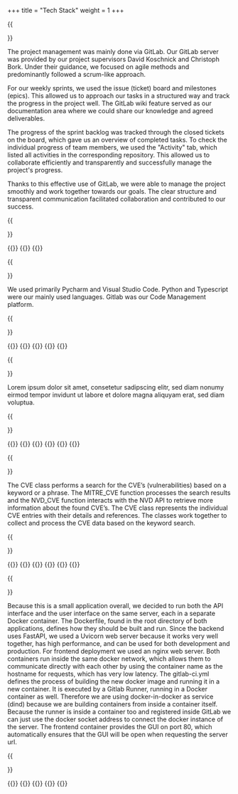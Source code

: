+++
title = "Tech Stack"
weight = 1
+++



{{<section title="Projekt Management">}}

The project management was mainly done via GitLab. Our GitLab server was provided by our project supervisors David Koschnick and Christoph Bork.
Under their guidance, we focused on agile methods and predominantly followed a scrum-like approach.

For our weekly sprints, we used the issue (ticket) board and milestones (epics).
This allowed us to approach our tasks in a structured way and track the progress in the project well.
The GitLab wiki feature served as our documentation area where we could share our knowledge and agreed deliverables.

The progress of the sprint backlog was tracked through the closed tickets on the board, which gave us an overview of completed tasks.
To check the individual progress of team members, we used the "Activity" tab, which listed all activities in the corresponding repository.
This allowed us to collaborate efficiently and transparently and successfully manage the project's progress.

Thanks to this effective use of GitLab, we were able to manage the project smoothly and work together towards our goals.
The clear structure and transparent communication facilitated collaboration and contributed to our success.

{{</section>}} 

{{<gallery>}}
{{<team-member image="Techstack-Gitlab-logo.svg" name="Git Lab">}}
{{</gallery>}}


{{<section title="Development">}}

We used primarily Pycharm and Visual Studio Code.
Python and Typescript were our mainly used languages.
Gitlab was our Code Management platform.

{{</section>}} 

{{<gallery>}}
{{<team-member image="Techstack-Pycharm-logo.png" name="PyCharm">}}
{{<team-member image="Techstack-Visual_Studio_Code-logo.png" name="Visual Studio Code">}}
{{<team-member image="Techstack-Gitlab-logo.png" name="Git Lab">}}
{{</gallery>}}


{{<section title="Frontend">}}

Lorem ipsum dolor sit amet, consetetur sadipscing elitr, sed diam nonumy eirmod tempor invidunt ut labore et dolore magna aliquyam erat, sed diam voluptua.

{{</section>}} 

{{<gallery>}}
{{<team-member image="Techstack-Vuejs-logo.png" name="Vue 3">}}
{{<team-member image="Techstack-Vitejs-logo.png" name="Vite">}}
{{<team-member image="Techstack-Pinia-logo.png" name="Pinia">}}
{{<team-member image="Techstack-Typescript-logo.png" name="Typescript">}}
{{</gallery>}}


{{<section title="Backend & Database">}}

The CVE class performs a search for the CVE’s (vulnerabilities) based on a keyword or a phrase.
The MITRE_CVE function processes the search results and the NVD_CVE function interacts with the NVD API to retrieve more information about the found CVE’s.
The CVE class represents the individual CVE entries with their details and references.
The classes work together to collect and process the CVE data based on the keyword search. 

{{</section>}} 

{{<gallery>}}
{{<team-member image="Techstack-Fastapi-logo.png" name="FastAPI">}}
{{<team-member image="Techstack-Mongodb-logo.png" name="MongoDB Atlas">}}
{{<team-member image="Techstack-Nist-logo.png" name="NVD CVE API">}}
{{<team-member image="Techstack-Mitrelib-logo.png" name="MITRE lib">}}
{{</gallery>}}

{{<section title="Deployment">}}

Because this is a small application overall, we decided to run both the API interface and the user interface on the same server, each in a separate Docker container. 
The Dockerfile, found in the root directory of both applications, defines how they should be built and run.
Since the backend uses FastAPI, we used a Uvicorn web server because it works very well together, has high performance, and can be used for both development and production. 
For frontend deployment we used an nginx web server. 
Both containers run inside the same docker network, which allows them to communicate directly with each other by using the container name as the hostname for requests, which has very low latency. 
The gitlab-ci.yml defines the process of building the new docker image and running it in a new container.
It is executed by a Gitlab Runner, running in a Docker container as well.
Therefore we are using docker-in-docker as service (dind) because we are building containers from inside a container itself.
Because the runner is inside a container too and registered inside GitLab we can just use the docker socket address to connect the docker instance of the server. 
The frontend container provides the GUI on port 80, which automatically ensures that the GUI will be open when requesting the server url.

{{</section>}} 

{{<gallery>}}
{{<team-member image="Techstack-Nginx-logo.png" name="Nginx">}}
{{<team-member image="Techstack-Uvicorn-logo.png" name="Uvicorn">}}
{{<team-member image="Techstack-Docker-logo.png" name="Docker">}}
{{</gallery>}}


